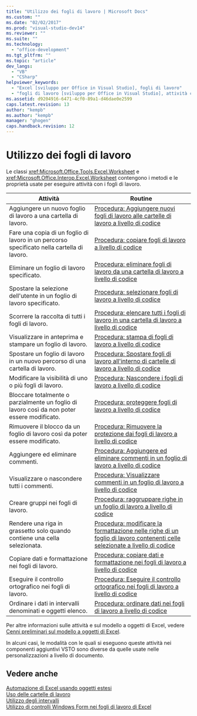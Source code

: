 ```yaml
---
title: "Utilizzo dei fogli di lavoro | Microsoft Docs"
ms.custom: ""
ms.date: "02/02/2017"
ms.prod: "visual-studio-dev14"
ms.reviewer: ""
ms.suite: ""
ms.technology: 
  - "office-development"
ms.tgt_pltfrm: ""
ms.topic: "article"
dev_langs: 
  - "VB"
  - "CSharp"
helpviewer_keywords: 
  - "Excel [sviluppo per Office in Visual Studio], fogli di lavoro"
  - "fogli di lavoro [sviluppo per Office in Visual Studio], attività comuni"
ms.assetid: d9204916-6471-4cf0-89a1-d46dae0e2599
caps.latest.revision: 13
author: "kempb"
ms.author: "kempb"
manager: "ghogen"
caps.handback.revision: 12
---
```

# Utilizzo dei fogli di lavoro
  Le classi <xref:Microsoft.Office.Tools.Excel.Worksheet> e <xref:Microsoft.Office.Interop.Excel.Worksheet> contengono i metodi e le proprietà usate per eseguire attività con i fogli di lavoro.  
  
|Attività|Routine|  
|--------------|-------------|  
|Aggiungere un nuovo foglio di lavoro a una cartella di lavoro.|[Procedura: Aggiungere nuovi fogli di lavoro alle cartelle di lavoro a livello di codice](../vsto/how-to-programmatically-add-new-worksheets-to-workbooks.md)|  
|Fare una copia di un foglio di lavoro in un percorso specificato nella cartella di lavoro.|[Procedura: copiare fogli di lavoro a livello di codice](../vsto/how-to-programmatically-copy-worksheets.md)|  
|Eliminare un foglio di lavoro specificato.|[Procedura: eliminare fogli di lavoro da una cartella di lavoro a livello di codice](../vsto/how-to-programmatically-delete-worksheets-from-workbooks.md)|  
|Spostare la selezione dell'utente in un foglio di lavoro specificato.|[Procedura: selezionare fogli di lavoro a livello di codice](../vsto/how-to-programmatically-select-worksheets.md)|  
|Scorrere la raccolta di tutti i fogli di lavoro.|[Procedura: elencare tutti i fogli di lavoro in una cartella di lavoro a livello di codice](../vsto/how-to-programmatically-list-all-worksheets-in-a-workbook.md)|  
|Visualizzare in anteprima e stampare un foglio di lavoro.|[Procedura: stampa di fogli di lavoro a livello di codice](../vsto/how-to-programmatically-print-worksheets.md)|  
|Spostare un foglio di lavoro in un nuovo percorso di una cartella di lavoro.|[Procedura: Spostare fogli di lavoro all'interno di cartelle di lavoro a livello di codice](../vsto/how-to-programmatically-move-worksheets-within-workbooks.md)|  
|Modificare la visibilità di uno o più fogli di lavoro.|[Procedura: Nascondere i fogli di lavoro a livello di codice](../vsto/how-to-programmatically-hide-worksheets.md)|  
|Bloccare totalmente o parzialmente un foglio di lavoro così da non poter essere modificato.|[Procedura: proteggere fogli di lavoro a livello di codice](../vsto/how-to-programmatically-protect-worksheets.md)|  
|Rimuovere il blocco da un foglio di lavoro così da poter essere modificato.|[Procedura: Rimuovere la protezione dai fogli di lavoro a livello di codice](../vsto/how-to-programmatically-remove-protection-from-worksheets.md)|  
|Aggiungere ed eliminare commenti.|[Procedura: Aggiungere ed eliminare commenti in un foglio di lavoro a livello di codice](../vsto/how-to-programmatically-add-and-delete-worksheet-comments.md)|  
|Visualizzare o nascondere tutti i commenti.|[Procedura: Visualizzare commenti in un foglio di lavoro a livello di codice](../vsto/how-to-programmatically-display-worksheet-comments.md)|  
|Creare gruppi nei fogli di lavoro.|[Procedura: raggruppare righe in un foglio di lavoro a livello di codice](../vsto/how-to-programmatically-group-rows-in-a-worksheet.md)|  
|Rendere una riga in grassetto solo quando contiene una cella selezionata.|[Procedura: modificare la formattazione nelle righe di un foglio di lavoro contenenti celle selezionate a livello di codice](../vsto/how-to-programmatically-change-formatting-in-worksheet-rows-containing-selected-cells.md)|  
|Copiare dati e formattazione nei fogli di lavoro.|[Procedura: copiare dati e formattazione nei fogli di lavoro a livello di codice](../vsto/how-to-programmatically-copy-data-and-formatting-across-worksheets.md)|  
|Eseguire il controllo ortografico nei fogli di lavoro.|[Procedura: Eseguire il controllo ortografico nei fogli di lavoro a livello di codice](../vsto/how-to-programmatically-check-spelling-in-worksheets.md)|  
|Ordinare i dati in intervalli denominati e oggetti elenco.|[Procedura: ordinare dati nei fogli di lavoro a livello di codice](../vsto/how-to-programmatically-sort-data-in-worksheets.md)|  
  
 Per altre informazioni sulle attività e sul modello a oggetti di Excel, vedere [Cenni preliminari sul modello a oggetti di Excel](../vsto/excel-object-model-overview.md).  
  
 In alcuni casi, le modalità con le quali si eseguono queste attività nei componenti aggiuntivi VSTO sono diverse da quelle usate nelle personalizzazioni a livello di documento.  
  
## Vedere anche  
 [Automazione di Excel usando oggetti estesi](../vsto/automating-excel-by-using-extended-objects.md)   
 [Uso delle cartelle di lavoro](../vsto/working-with-workbooks.md)   
 [Utilizzo degli intervalli](../vsto/working-with-ranges.md)   
 [Utilizzo di controlli Windows Form nei fogli di lavoro di Excel](../vsto/using-windows-forms-controls-on-excel-worksheets.md)  
  
  